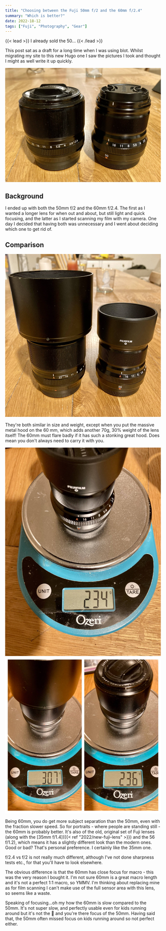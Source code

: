 ```yaml
---
title: "Choosing between the Fuji 50mm f/2 and the 60mm f/2.4"
summary: "Which is better?"
date: 2022-18-12
tags: ["Fuji", "Photography", "Gear"]
---
```


{{< lead >}}
I already sold the 50...
{{< /lead >}}

This post sat as a draft for a long time when I was using blot. Whilst migrating my site to this new Hugo one I saw the pictures I took and thought I might as well write it up quickly.

![Two fuji lenses](fuji-50-60-thumb.jpg "Side by side")

## Background

I ended up with both the 50mm f/2 and the 60mm f/2.4. The first as I wanted a longer lens for when out and about, but still light and quick focusing, and the latter as I started scanning my film with my camera. One day I decided that having both was unnecessary and I went about deciding which one to get rid of.

## Comparison

![Two lenses with hoods](fuji-50-60-2.jpg "What a big hood you have")

They're both similar in size and weight, except when you put the massive metal hood on the 60 mm, which adds another 70g, 30% weight of the lens itself! The 60mm must flare badly if it has such a stonking great hood. Does mean you don't always need to carry it with you.

![50mm on scales](fuji-50-60-3.jpg "Lightweight 50mm")
![60mm on scales](fuji-50-60-4.jpg "That hood")

Being 60mm, you do get more subject separation than the 50mm, even with the fraction slower speed. So for portraits - where people are standing still - the 60mm is probably better. It's also of the old, original set of Fuji lenses (along with the [35mm f/1.4]({{< ref "2022/new-fuji-lens" >}}) and the 56 f/1.2), which means it has a slightly different look than the modern ones. Good or bad? That's personal preference. I certainly like the 35mm one.

f/2.4 vs f/2 is not really much different, although I've not done sharpness tests etc., for that you'll have to look elsewhere.

The obvious difference is that the 60mm has close focus for macro - this was the very reason I bought it. I'm not sure 60mm is a great macro length and it's not a perfect 1:1 macro, so YMMV. I'm thinking about replacing mine as for film scanning I can't make use of the full sensor area with this lens, so seems like a waste.

Speaking of focusing...oh my how the 60mm is slow compared to the 50mm. It's not super slow, and perfectly usable even for kids running around but it's not the 🫰 and you're there focus of the 50mm. Having said that, the 50mm often missed focus on kids running around so not perfect either. 
